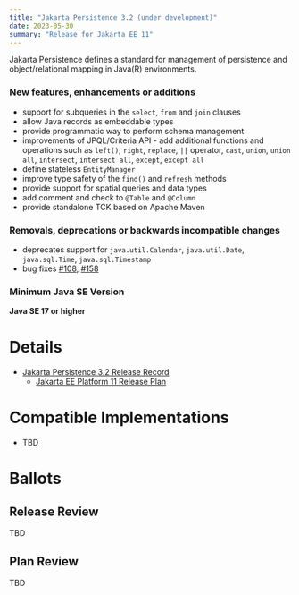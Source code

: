 ```yaml
---
title: "Jakarta Persistence 3.2 (under development)"
date: 2023-05-30
summary: "Release for Jakarta EE 11"
---
```

Jakarta Persistence defines a standard for management of persistence
and object/relational mapping in Java(R) environments.

### New features, enhancements or additions
<!-- List here -->
* support for subqueries in the `select`, `from` and `join` clauses
* allow Java records as embeddable types
* provide programmatic way to perform schema management
* improvements of JPQL/Criteria API - add additional functions and operations such as `left()`, `right`, `replace`, `||` operator,
`cast`, `union`, `union all`, `intersect`, `intersect all`, `except`, `except all`
* define stateless `EntityManager`
* improve type safety of the `find()` and `refresh` methods
* provide support for spatial queries and data types
* add comment and check to `@Table` and `@Column`
* provide standalone TCK based on Apache Maven

### Removals, deprecations or backwards incompatible changes
<!-- List here -->
* deprecates support for `java.util.Calendar`, `java.util.Date`, `java.sql.Time`, `java.sql.Timestamp`
* bug fixes [#108](https://github.com/jakartaee/persistence/issues/108), [#158](https://github.com/jakartaee/persistence/issues/158) 

### Minimum Java SE Version
<!-- Specify the minimum required Java SE version for this specification -->
**Java SE 17 or higher**

# Details

* [Jakarta Persistence 3.2 Release Record](https://projects.eclipse.org/projects/ee4j.jpa/releases/3.2)
    * [Jakarta EE Platform 11 Release Plan](https://jakartaee.github.io/jakartaee-platform/jakartaee11/JakartaEE11ReleasePlan)
<!-- fix/uncomment once available: -->
<!--
* [Jakarta Persistence 3.2 Specification Document](./jakarta-persistence-spec-3.2.pdf) (PDF)
* [Jakarta Persistence 3.2 Specification Document](./jakarta-persistence-spec-3.2.html) (HTML)
* [Jakarta Persistence 3.2 Javadoc](./apidocs)
* Jakarta Persistence 3.2 XML Schemas
    * [XML Schema for the persistence configuration file](https://jakarta.ee/xml/ns/persistence/persistence_3_2.xsd)
    * [XML Schema for the persistence object/relational mapping file](https://jakarta.ee/xml/ns/persistence/orm/orm_3_2.xsd)
* [Jakarta Persistence 3.2 TCK](https://download.eclipse.org/jakartaee/persistence/3.2/jakarta-persistence-tck-3.2.0.zip)  ([sig](https://download.eclipse.org/jakartaee/persistence/3.2/jakarta-persistence-tck-3.2.0.zip.sig),  [sha](https://download.eclipse.org/jakartaee/persistence/3.2/jakarta-persistence-tck-3.2.0.zip.sha256),  [pub](https://jakarta.ee/specifications/jakartaee-spec-committee.pub))
* Maven coordinates
    * [jakarta.persistence:jakarta.persistence-api:jar:3.2.0](https://search.maven.org/artifact/jakarta.persistence/jakarta.persistence-api/3.2.0/jar)
-->

# Compatible Implementations

* TBD

# Ballots

## Release Review

TBD

## Plan Review

TBD

